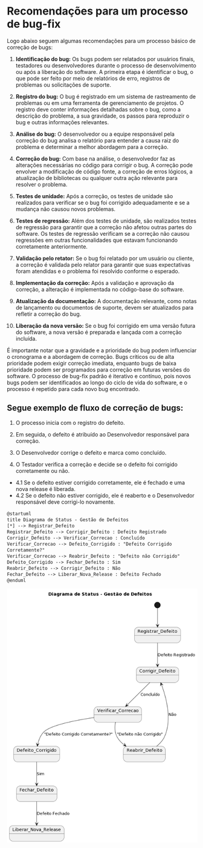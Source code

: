 # Recomendações para um processo de bug-fix

Logo abaixo seguem algumas recomendações para um processo básico de correção de bugs: 

1. **Identificação do bug:** Os bugs podem ser relatados por usuários finais, testadores ou desenvolvedores durante o processo de desenvolvimento ou após a liberação do software. A primeira etapa é identificar o bug, o que pode ser feito por meio de relatórios de erro, registros de problemas ou solicitações de suporte.

2. **Registro do bug:** O bug é registrado em um sistema de rastreamento de problemas ou em uma ferramenta de gerenciamento de projetos. O registro deve conter informações detalhadas sobre o bug, como a descrição do problema, a sua gravidade, os passos para reproduzir o bug e outras informações relevantes.

3. **Análise do bug:** O desenvolvedor ou a equipe responsável pela correção do bug analisa o relatório para entender a causa raiz do problema e determinar a melhor abordagem para a correção.

4. **Correção do bug:** Com base na análise, o desenvolvedor faz as alterações necessárias no código para corrigir o bug. A correção pode envolver a modificação de código fonte, a correção de erros lógicos, a atualização de bibliotecas ou qualquer outra ação relevante para resolver o problema.

5. **Testes de unidade:** Após a correção, os testes de unidade são realizados para verificar se o bug foi corrigido adequadamente e se a mudança não causou novos problemas.

6. **Testes de regressão:** Além dos testes de unidade, são realizados testes de regressão para garantir que a correção não afetou outras partes do software. Os testes de regressão verificam se a correção não causou regressões em outras funcionalidades que estavam funcionando corretamente anteriormente.

7. **Validação pelo retator:** Se o bug foi relatado por um usuário ou cliente, a correção é validada pelo relator para garantir que suas expectativas foram atendidas e o problema foi resolvido conforme o esperado.

8. **Implementação da correção:** Após a validação e aprovação da correção, a alteração é implementada no código-base do software.

9. **Atualização da documentação:** A documentação relevante, como notas de lançamento ou documentos de suporte, devem ser atualizados para refletir a correção do bug.

10. **Liberação da nova versão:** Se o bug foi corrigido em uma versão futura do software, a nova versão é preparada e lançada com a correção incluída.

É importante notar que a gravidade e a prioridade do bug podem influenciar o cronograma e a abordagem de correção. Bugs críticos ou de alta prioridade podem exigir correção imediata, enquanto bugs de baixa prioridade podem ser programados para correção em futuras versões do software. O processo de bug-fix padrão é iterativo e contínuo, pois novos bugs podem ser identificados ao longo do ciclo de vida do software, e o processo é repetido para cada novo bug encontrado.

## Segue exemplo de fluxo de correção de bugs:

1. O processo inicia com o registro do defeito.

2. Em seguida, o defeito é atribuído ao Desenvolvedor responsável para correção.

3. O Desenvolvedor corrige o defeito e marca como concluído.

4. O Testador verifica a correção e decide se o defeito foi corrigido corretamente ou não.

- 4.1 Se o defeito estiver corrigido corretamente, ele é fechado e uma nova release é liberada.
- 4.2 Se o defeito não estiver corrigido, ele é reaberto e o Desenvolvedor responsável deve corrigi-lo novamente.

```
@startuml
title Diagrama de Status - Gestão de Defeitos
[*] --> Registrar_Defeito
Registrar_Defeito --> Corrigir_Defeito : Defeito Registrado
Corrigir_Defeito --> Verificar_Correcao : Concluído
Verificar_Correcao --> Defeito_Corrigido : "Defeito Corrigido Corretamente?"
Verificar_Correcao --> Reabrir_Defeito : "Defeito não Corrigido"
Defeito_Corrigido --> Fechar_Defeito : Sim
Reabrir_Defeito --> Corrigir_Defeito : Não
Fechar_Defeito --> Liberar_Nova_Release : Defeito Fechado
@enduml
```

![Gestao de defeitos](https://raw.githubusercontent.com/my-prototypes/tflk/main/docs/gestao_defeitos.png)
